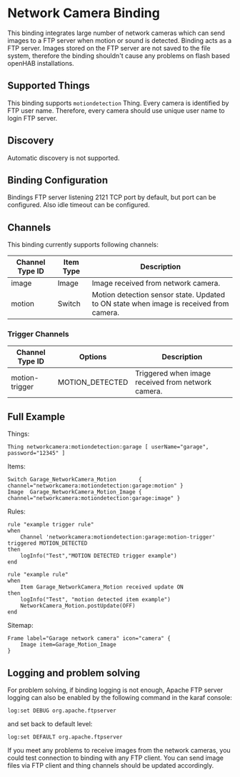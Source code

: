 # Network Camera Binding

This binding integrates large number of network cameras which can send images to a FTP server when motion or sound is detected.
Binding acts as a FTP server.
Images stored on the FTP server are not saved to the file system, therefore the binding shouldn't cause any problems on flash based openHAB installations.


## Supported Things

This binding supports ```motiondetection``` Thing. Every camera is identified by FTP user name. Therefore, every camera should use unique user name to login FTP server.

## Discovery

Automatic discovery is not supported.

## Binding Configuration

Bindings FTP server listening 2121 TCP port by default, but port can be configured. Also idle timeout can be configured.

## Channels

This binding currently supports following channels:

| Channel Type ID | Item Type    | Description                                                                            |
|-----------------|--------------|----------------------------------------------------------------------------------------|
| image           | Image        | Image received from network camera.                                                    |
| motion          | Switch       | Motion detection sensor state. Updated to ON state when image is received from camera. |


### Trigger Channels

| Channel Type ID | Options                | Description                                        |
|-----------------|------------------------|----------------------------------------------------|
| motion-trigger  | MOTION_DETECTED        | Triggered when image received from network camera. |


## Full Example

Things:

```
Thing networkcamera:motiondetection:garage [ userName="garage", password="12345" ]
```

Items:

```
Switch Garage_NetworkCamera_Motion       { channel="networkcamera:motiondetection:garage:motion" } 
Image  Garage_NetworkCamera_Motion_Image { channel="networkcamera:motiondetection:garage:image" } 
```

Rules:

```
rule "example trigger rule"
when
    Channel 'networkcamera:motiondetection:garage:motion-trigger' triggered MOTION_DETECTED 
then
    logInfo("Test","MOTION DETECTED trigger example")
end

rule "example rule"
when
    Item Garage_NetworkCamera_Motion received update ON
then
    logInfo("Test", "motion detected item example")
    NetworkCamera_Motion.postUpdate(OFF)
end
```

Sitemap:

```
Frame label="Garage network camera" icon="camera" {
    Image item=Garage_Motion_Image
}
```
        
## Logging and problem solving

For problem solving, if binding logging is not enough, Apache FTP server logging can also be enabled by the following command in the karaf console:

```
log:set DEBUG org.apache.ftpserver
```

and set back to default level:

```
log:set DEFAULT org.apache.ftpserver
```

If you meet any problems to receive images from the network cameras, you could test connection to binding with any FTP client. You can send image files via FTP client and thing channels should be updated accordingly.
 